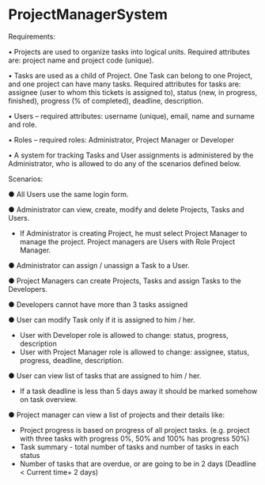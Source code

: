 # ProjectManagerSystem

Requirements:

• Projects are used to organize tasks into logical units. Required attributes are: project name and project code
(unique).

• Tasks are used as a child of Project. One Task can belong to one Project, and one project can have many
tasks. Required attributes for tasks are: assignee (user to whom this tickets is assigned to), status (new, in
progress, finished), progress (% of completed), deadline, description.

• Users – required attributes: username (unique), email, name and surname and role.

• Roles – required roles: Administrator, Project Manager or Developer

• A system for tracking Tasks and User assignments is administered by the Administrator, who is allowed to do
any of the scenarios defined below.


Scenarios:

● All Users use the same login form.

● Administrator can view, create, modify and delete Projects, Tasks and Users.
* If Administrator is creating Project, he must select Project Manager to manage the project.
Project managers are Users with Role Project Manager.

● Administrator can assign / unassign a Task to a User.

● Project Managers can create Projects, Tasks and assign Tasks to the Developers.

● Developers cannot have more than 3 tasks assigned

● User can modify Task only if it is assigned to him / her.
* User with Developer role is allowed to change: status, progress, description
* User with Project Manager role is allowed to change: assignee, status, progress, deadline,
description.

● User can view list of tasks that are assigned to him / her.
* If a task deadline is less than 5 days away it should be marked somehow on task
overview.

● Project manager can view a list of projects and their details like:
* Project progress is based on progress of all project tasks. (e.g. project with three tasks
with progress 0%, 50% and 100% has progress 50%)
* Task summary - total number of tasks and number of tasks in each status
* Number of tasks that are overdue, or are going to be in 2 days (Deadline < Current time+ 2 days)
